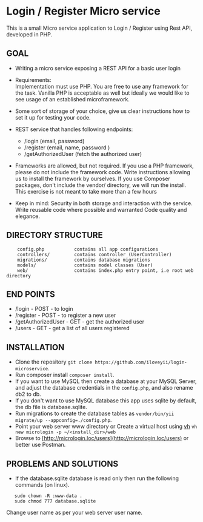 Login / Register Micro service
===============================
This is a small Micro service application to Login / Register using Rest API, developed in PHP.

 GOAL
---------------
 * Writing a micro service exposing a REST API for a basic user login
 
 * Requirements:  
   Implementation must use PHP. You are free to use any framework for the task. Vanilla PHP is acceptable as well but ideally we would like to see usage of an established microframework.
 
 * Some sort of storage of your choice, give us clear instructions how to set it up for testing your code.
 
 * REST service that handles following endpoints: 
    * /login (email, password)
    * /register (email, name, password )
    * /getAuthorizedUser (fetch the authorized user)
 
 * Frameworks are allowed, but not required.
 If you use a PHP framework, please do not include the framework code. Write instructions allowing us to install the framework by ourselves.
 If you use Composer packages, don't include the vendor/ directory, we will run the install.
 This exercise is not meant to take more than a few hours
 
 * Keep in mind:
 Security in both storage and interaction with the service.
 Write reusable code where possible and warranted
 Code quality and elegance.
 
 DIRECTORY STRUCTURE
 -------------------
 
 ```
     config.php           contains all app configurations
     controllers/         contains controller (UserController)
     migrations/          contains database migrations
     models/              contains model classes (User)
     web/                 contains index.php entry point, i.e root web directory
 ```
 END POINTS
 ---------------
   * /login - POST - to login
   * /register - POST - to register a new user
   * /getAuthorizedUser - GET - get the authorized user 
   * /users - GET - get a list of all users registered 
 
 INSTALLATION
 ---------------
   * Clone the repository `git clone https://github.com/iloveyii/login-microservice`.
   * Run composer install `composer install`.
   * If you want to use MySQL then create a database at your MySQL Server, and adjust the database credentials in the `config.php`, and also rename db2 to db.
   * If you don't want to use MySQL database this app uses sqlite by default, the db file is database.sqlite.
   * Run migrations to create the database tables as `vendor/bin/yii migrate/up --appconfig=./config.php`.
   * Point your web server www directory or Create a virtual host using [vh](https://github.com/iloveyii/vh) `vh new micrologin -p ~/<install_dir>/web`
   * Browse to [http://micrologin.loc/users](http://micrologin.loc/users) or better use Postman.
 
 PROBLEMS AND SOLUTIONS
 ---------------
 * If the database.sqlite database is read only then run the following commands (on linux).
 ```
    sudo chown -R :www-data .
    sudo chmod 777 database.sqlite
 ```
 Change user name as per your web server user name.